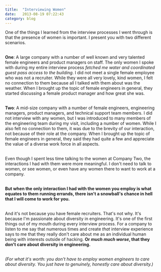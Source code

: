 ```yaml
---
title:  "Interviewing Women"
date:   2013-08-19 07:22:43
category: blog
---
```


One of the things I learned from the interview processes I went through is that the presence of women is important. I present you with two different scenarios.<br><br>

<strong>One</strong>: A large company&nbsp;with a number of well known and very talented female engineers and product managers on staff. The only women I spoke with during my entire interview process&nbsp;<em>fetched me water and coordinated guest pass access to the building</em>. I did not meet a single female employee who was not a recruiter. While they were all very lovely, kind women, I felt no connection to them because all I talked with them about was the weather. When I brought up the topic of female engineers in general, they started discussing a female product manager and how great she was.<br><br>

<strong>Two</strong>:&nbsp;A mid-size company with a number of female engineers, engineering managers, product managers, and technical support team members. I did not interview with any women, but I was introduced to many members of the engineering team during my visit, including a number of women. While I also felt no connection to them, it was due to the brevity of our interaction, not because of their role at the company.&nbsp;<span>When I brought up the topic of female engineers in general,</span><span>&nbsp;they said they had quite a few and appreciate the value of a diverse work force in all aspects.&nbsp;</span><br><br>

Even though I spent less time talking to the women at Company Two, the interactions I had with them were more meaningful.&nbsp;<span>I don't need to talk to women, or see women, or even have any women there to want to work at a company.</span><br><br>

<strong><span>But when the only interaction I had with the women you employ is what equates to them running errands, there isn't a snowball's chance in hell that I will come to work for you.&nbsp;</span></strong><br><br>

<span>And it's not because you have female recruiters. That's not why. It's because I'm passionate about diversity in engineering. It's one of the first things out of my mouth during every interview process. For a company to listen to me say that numerous times and create&nbsp;<em>that</em> interview experience says to me that they really don't care about me as an individual human being with interests outside of hacking. <strong>Or <em>much much&nbsp;worse</em>, that they don't care about diversity in engineering.&nbsp;</strong></span><br><br>

<span><em>(For what it's worth: you don't have to employ women engineers to care about diversity. You just have to genuinely, honestly care about diversity.)</em></span><br><br>
